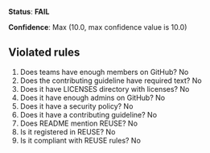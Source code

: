 **Status**: **FAIL**

**Confidence**: Max (10.0, max confidence value is 10.0)

## Violated rules

1.  Does teams have enough members on GitHub? No
1.  Does the contributing guideline have required text? No
1.  Does it have LICENSES directory with licenses? No
1.  Does it have enough admins on GitHub? No
1.  Does it have a security policy? No
1.  Does it have a contributing guideline? No
1.  Does README mention REUSE? No
1.  Is it registered in REUSE? No
1.  Is it compliant with REUSE rules? No
